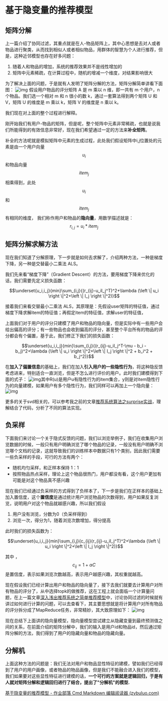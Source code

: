 # 基于隐变量的推荐模型

## 矩阵分解

上一篇介绍了协同过滤，其重点就是在人-物品矩阵上，其中心思想是去对人或者物品进行聚类，从而找到相似人或者相似物品，用群体的智慧为个人进行推荐，但是，这种近邻模型也存在好多问题：

1. 随着人和物品的增加，系统的推荐效果并不是线性增加的
2. 矩阵中元素稀疏，在计算过程中，随机的增减一个维度，对结果影响很大

为了解决上面的问题，于是就有人发明了矩阵分解的方法，矩阵分解简单讲看下面图：
![img](http://static.zybuluo.com/zhuanxu/fslxoayu8rgrv051dk86hk8p/image_1canl1ojh1ab1udbkasoho16jh9.png)
假设用户物品的评分矩阵 A 是 m 乘以 n 维，即一共有 m 个用户，n 个物品。我们选一个相对 m 和 n 很小的数 k，通过一套算法得到两个矩阵 U 和 V，矩阵 U 的维度是 m 乘以 k，矩阵 V 的维度是 n 乘以 k。

我们现在对上面的整个过程进行解释。

刚开始我们有用户-物品的矩阵，但是呢，整个矩阵中元素非常稀疏，也就是说我们所能得到的有效信息非常好，现在我们希望通过一定的方法来**补全矩阵**。

补全的方法呢就是模拟矩阵中元素的生成过程，此处我们假设矩阵中i,j位置处的元素是由一个用户向量$$u_i$$和物品向量$$item_j$$相乘得到，此处 $$u_i$$和$$item_j$$有相同的维度， 我们称作用户和物品的**隐向量**，用数学描述就是：$$r_{i,j} = u_i * item_j$$

## 矩阵分解求解方法

现在我们知道了分解原理，下一步就是如何去求解了，介绍两种方法，一种是梯度下降，另一种是交替最小二乘法 ALS。

我们先来看“梯度下降”（Gradient Descent）的方法，要用梯度下降来优化的话，我们需要先定义损失函数：

$$\underset{u_i,i_j}{min}\sum_{i,j}{(r_{ij}-u_iI_j^T)^2+\lambda (\left \| u_i \right \|^2+\left \| I_j \right \|^2)}$$

接着我们来看交替最小二乘法 ALS，其原理是：先假设user矩阵的特征值，通过梯度下降求解item的特征值；再假定item的特征值，求解user的特征值，

上面我们对于用户的评分只建模了用户和物品的隐向量，但是实际中有一些用户会给出偏高的评分；有一些物品也会收到偏高的评分，甚至整个平台所有的物品的评分都会有个偏置，基于此，我们修正下我们的损失函数：

$$\underset{u_i,i_j}{min}\sum_{i,j}{(r_{ij}-u_iI_j^T-\mu - b_i - b_j)^2+\lambda (\left \| u_i \right \|^2+\left \| I_j \right \|^2 + b_i^2 + b_j^2)}$$

在**加入了偏置信息**的基础上，我们在加入**引入用户的一些隐性行为**，将这种隐反馈考虑进来，特别适合一直浏览，但是不怎么进行评价的用户。此时我们建模得到下面的式子：
![img](http://static.zybuluo.com/zhuanxu/tao81og78ft3heobp7wtptns/image_1c1k5f7jk1143ev1r261s84bp637.png)其中R(u)是用户u有隐性行为的item集合，y则是对item隐性行为的向量建模，如果用户有多个隐性行为，我们同样可以再加上一个隐向量：
![img](http://static.zybuluo.com/zhuanxu/lrdroej7vkakx4gz261q7a3q/image_1c1k5isn2p5d3d81qf215aa1q4h3k.png)

更多的关于svd相关的，可以参考我之前的文章[推荐系统算法之surprise实战](https://www.zybuluo.com/zhuanxu/note/987561)，理解结合了代码，分析了不同的算法实现。

## 负采样

下面我们来讨论一个关于隐式反馈的问题，我们以浏览举例子，我们在收集用户浏览数据的时候，一般只有用户明确浏览了哪个物品的记录，一般没有用户明确不浏览哪个文档的记录，这就导致我们的训练样本中数据只有1个类别，因此我们需要一些负采样的手段，可行的方法有两个：

- 随机均匀采样，和正样本保持 1：1
- 按照物品热点采样，理论上这个物品很热门，用户都没有看，这个用户更加有可能是对这个物品真不感兴趣

现在我们已经通过负采样的方式得到了负样本了，下一步是我们在正样本的基础上加入置信度，这个**置信度**是通过统计用户浏览物品的次数得到，用户如果反复浏览，说明用户对这个物品就越感兴趣，所以我们假设

1. 用户没有浏览，分数为0（负采样得到）
2. 浏览一次，得分为1，随着浏览次数增加，得分提高

此时我们的损失函数为：

$$\underset{u_i,i_j}{min}\sum_{i,j}{c_{ij}(r_{ij}-u_iI_j^T)^2+\lambda (\left \| u_i \right \|^2+\left \| I_j \right \|^2)}$$

其中 ，$$c_{ij} = 1+\alpha C$$是置信度，表示如果浏览次数越高，表示用户越感兴趣，其权重就越高。

现在假设我们已经计算出用户和物品的隐向量了，接下去我们就要去计算用户对所有物品的评分了，从中选择topk的做推荐，这在工程上就会面临一个计算量问题，在上一篇文章[深入浅出推荐系统之简单推荐模型](https://www.zybuluo.com/zhuanxu/note/1104086)中，讨论协同过滤的时候就有讲过如何进行计算的问题，可以去查看下，其主要思想就是将计算用户对所有物品的评分拆分成了MapReduce任务，非常精妙，其大致原理如下：
![img](http://static.zybuluo.com/zhuanxu/bh5newqjudgqvfoks48y1y02/image_1cao38p06o1mbqb1rlhibuief9.png)

现在总结下上面讲的隐向量模型，隐向量模型尝试建立从隐藏变量到最终预测值之间的关系，在前面介绍的矩阵分解中，我们的输入是用户id和物品id，然后通过矩阵分解的方法，我们得到了用户的隐藏向量和物品的隐藏向量。

## 分解机

上面这种方法的问题是：我们无法对用户和物品显性特征的建模，譬如我们已经得到了用户的用户画像，或者物品的物品画像，但是我们不能融合进入我们的模型，我们如果要对这些显性特征进行建模的话，**一个可行的方案就是逻辑回归，于是有人就对矩阵分解和逻辑回归进行了结合，提出了"分解机"的模型.**

[基于隐变量的推荐模型 - 作业部落 Cmd Markdown 编辑阅读器 (zybuluo.com)](https://www.zybuluo.com/zhuanxu/note/1107003)

